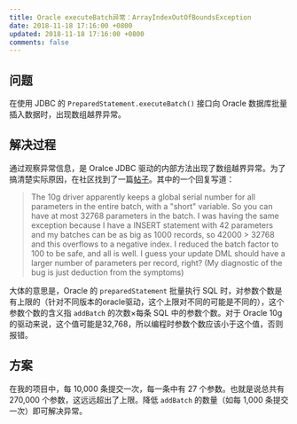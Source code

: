 ```yaml
---
title: Oracle executeBatch异常：ArrayIndexOutOfBoundsException
date: 2018-11-18 17:16:00 +0800
updated: 2018-11-18 17:16:00 +0800
comments: false
---
```

## 问题
在使用 JDBC 的 `PreparedStatement.executeBatch()` 接口向 Oracle 数据库批量插入数据时，出现数组越界异常。
## 解决过程
通过观察异常信息，是 Oralce JDBC 驱动的内部方法出现了数组越界异常。为了搞清楚实际原因，在社区找到了一篇[帖子](https://community.oracle.com/thread/599441)。其中的一个回复写道：
> The 10g driver apparently keeps a global serial number for all parameters in the entire batch, with a "short" variable. So you can have at most 32768 parameters in the batch. I was having the same exception because I have a INSERT statement with 42 parameters and my batches can be as big as 1000 records, so 42000 > 32768 and this overflows to a negative index. I reduced the batch factor to 100 to be safe, and all is well. I guess your update DML should have a larger number of parameters per record, right? (My diagnostic of the bug is just deduction from the symptoms)

大体的意思是，Oracle 的 `preparedStatement` 批量执行 SQL 时，对参数个数是有上限的（针对不同版本的oracle驱动，这个上限对不同的可能是不同的），这个参数个数的含义指 `addBatch` 的次数×每条 SQL 中的参数个数。对于 Oracle 10g 的驱动来说，这个值可能是32,768，所以编程时参数个数应该小于这个值，否则报错。

## 方案
在我的项目中，每 10,000 条提交一次，每一条中有 27 个参数。也就是说总共有 270,000 个参数，这远远超出了上限。降低 `addBatch` 的数量（如每 1,000 条提交一次）即可解决异常。
